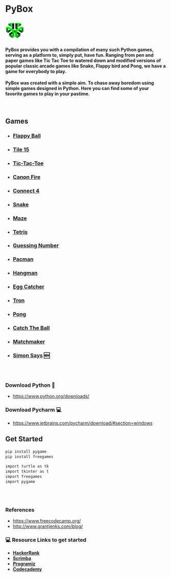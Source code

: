 # PyBox
<img src="assets/icons/logo-png.png" width=60px height=60px>

<br>



#### PyBox provides you with a compilation of many such Python games, serving as a platform to, simply put, have fun. Ranging from pen and paper games like Tic Tac Toe to watered down and modified versions of popular classic arcade games like Snake, Flappy bird and Pong, we have a game for everybody to play.
#### PyBox was created with a simple aim. To chase away boredom using simple games designed in Python. Here you can find some of your favorite games to play in your pastime.
<br>

## Games
* ### [Flappy Ball](https://hhhrrrttt222111.github.io/PyBox/python/Flappy.html) 
* ### [Tile 15](https://hhhrrrttt222111.github.io/PyBox/python/Tile-15.html)
* ### [Tic-Tac-Toe](https://hhhrrrttt222111.github.io/PyBox/python/Tic-Tac-Toe.html)
* ### [Canon Fire](https://hhhrrrttt222111.github.io/PyBox/python/Cannon-Fire.html)
* ### [Connect 4](https://hhhrrrttt222111.github.io/PyBox/python/Connect-Four.html)
* ### [Snake](https://hhhrrrttt222111.github.io/PyBox/python/Snake.html)
* ### [Maze](https://hhhrrrttt222111.github.io/PyBox/python/Maze.html)
* ### [Tetris](https://hhhrrrttt222111.github.io/PyBox/python/Tetris.html)
* ### [Guessing Number](https://hhhrrrttt222111.github.io/PyBox/python/Guessing-Number.html)
* ### [Pacman](https://hhhrrrttt222111.github.io/PyBox/python/Pacman.html)
* ### [Hangman](https://hhhrrrttt222111.github.io/PyBox/python/Hangman.html)
* ### [Egg Catcher](https://hhhrrrttt222111.github.io/PyBox/python/Egg-Catcher.html)
* ### [Tron](https://hhhrrrttt222111.github.io/PyBox/python/Tron.html)
* ### [Pong](https://hhhrrrttt222111.github.io/PyBox/python/Pong.html)
* ### [Catch The Ball](https://hhhrrrttt222111.github.io/PyBox/python/Catch-The-Ball.html)
* ### [Matchmaker](https://hhhrrrttt222111.github.io/PyBox/python/Matchmaker.html)
* ### [Simon Says](https://hhhrrrttt222111.github.io/PyBox/python/Simon-Says.html) :new:

<br><br>


### Download Python :snake:
* https://www.python.org/downloads/

### Download Pycharm :computer:
* https://www.jetbrains.com/pycharm/download/#section=windows

## Get Started
```
pip install pygame
pip install freegames
```
```
import turtle as tk
import tkinter as t
import freegames
import pygame
```

<br><br>

### References
* https://www.freecodecamp.org/
* http://www.grantjenks.com/blog/

### 💻 Resource Links to get started
* **[HackerRank](https://www.hackerrank.com/domains/python)**
* **[Scrimba](https://scrimba.com/)**
* **[Programiz](https://www.programiz.com/python-programming)**
* **[Codecademy](https://www.codecademy.com/)**

<br><br>



